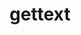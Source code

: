 ---
title: "gettext"
layout: cache
categories: [package, develop]
meta: {"versions": ["0.22.4"], "compilers": ["apple-clang@=15.0.0", "cce@=15.0.1", "gcc@=10.3.0", "gcc@=11.1.0", "gcc@=11.4.0", "gcc@=12.3.0", "gcc@=7.3.1", "gcc@=7.5.0", "gcc@=9.4.0", "oneapi@=2024.0.0"], "oss": ["amzn2", "rhel8", "sle_hpc15", "ubuntu18.04", "ubuntu20.04", "ubuntu22.04", "ventura"], "platforms": ["darwin", "linux"], "targets": ["aarch64", "neoverse_n1", "neoverse_v1", "neoverse_v2", "ppc64le", "x86_64_v3", "x86_64_v4", "zen4"], "stacks": ["aws-isc", "aws-isc-aarch64", "build_systems", "data-vis-sdk", "developer-tools", "e4s", "e4s-cray-rhel", "e4s-cray-sles", "e4s-neoverse-v2", "e4s-neoverse_v1", "e4s-oneapi", "e4s-power", "e4s-rocm-external", "ml-darwin-aarch64-mps", "ml-linux-x86_64-cpu", "ml-linux-x86_64-cuda", "ml-linux-x86_64-rocm", "radiuss", "radiuss-aws", "radiuss-aws-aarch64", "root", "tutorial"], "num_specs": 38, "num_specs_by_stack": {"root": 38, "ml-darwin-aarch64-mps": 2, "aws-isc-aarch64": 4, "radiuss-aws-aarch64": 4, "radiuss-aws": 2, "aws-isc": 2, "e4s-cray-rhel": 2, "e4s-cray-sles": 2, "radiuss": 2, "developer-tools": 2, "build_systems": 2, "e4s-power": 2, "data-vis-sdk": 2, "e4s-neoverse_v1": 2, "e4s-neoverse-v2": 2, "ml-linux-x86_64-cuda": 3, "ml-linux-x86_64-rocm": 3, "ml-linux-x86_64-cpu": 3, "tutorial": 5, "e4s-rocm-external": 6, "e4s": 3, "e4s-oneapi": 2}}
spec_details: [{"hash": "dr4whoqljonsjm7ndhoh3ooaj4qgvb4o", "compiler": "apple-clang@=15.0.0", "versions": ["0.22.4"], "os": "ventura", "platform": "darwin", "target": "aarch64", "variants": ["build_system=autotools", "+bzip2", "+curses", "+git", "~libunistring", "+libxml2", "+pic", "+shared", "+tar", "+xz"], "stacks": ["root", "ml-darwin-aarch64-mps"], "size": "-", "tarball": "https://binaries.spack.io/develop/build_cache/darwin-ventura-aarch64/apple-clang-15.0.0/gettext-0.22.4/darwin-ventura-aarch64-apple-clang-15.0.0-gettext-0.22.4-dr4whoqljonsjm7ndhoh3ooaj4qgvb4o.spack"}, {"hash": "7b54ydgnjfe4tkfvabmulkfkycws4p4l", "compiler": "apple-clang@=15.0.0", "versions": ["0.22.4"], "os": "ventura", "platform": "darwin", "target": "aarch64", "variants": ["build_system=autotools", "+bzip2", "+curses", "+git", "~libunistring", "+libxml2", "+pic", "+shared", "+tar", "+xz"], "stacks": ["root", "ml-darwin-aarch64-mps"], "size": "-", "tarball": "https://binaries.spack.io/develop/build_cache/darwin-ventura-aarch64/apple-clang-15.0.0/gettext-0.22.4/darwin-ventura-aarch64-apple-clang-15.0.0-gettext-0.22.4-7b54ydgnjfe4tkfvabmulkfkycws4p4l.spack"}, {"hash": "fpow4u2eruoj3aferplizieauwmm6q5y", "compiler": "gcc@=7.3.1", "versions": ["0.22.4"], "os": "amzn2", "platform": "linux", "target": "aarch64", "variants": ["build_system=autotools", "+bzip2", "+curses", "+git", "~libunistring", "+libxml2", "+pic", "+shared", "+tar", "+xz"], "stacks": ["root", "aws-isc-aarch64"], "size": "-", "tarball": "https://binaries.spack.io/develop/build_cache/linux-amzn2-aarch64/gcc-7.3.1/gettext-0.22.4/linux-amzn2-aarch64-gcc-7.3.1-gettext-0.22.4-fpow4u2eruoj3aferplizieauwmm6q5y.spack"}, {"hash": "ffwiycotbf3nqpuho727fcig3zsfa675", "compiler": "gcc@=7.3.1", "versions": ["0.22.4"], "os": "amzn2", "platform": "linux", "target": "aarch64", "variants": ["build_system=autotools", "+bzip2", "+curses", "+git", "~libunistring", "+libxml2", "+pic", "+shared", "+tar", "+xz"], "stacks": ["root", "radiuss-aws-aarch64"], "size": "-", "tarball": "https://binaries.spack.io/develop/build_cache/linux-amzn2-aarch64/gcc-7.3.1/gettext-0.22.4/linux-amzn2-aarch64-gcc-7.3.1-gettext-0.22.4-ffwiycotbf3nqpuho727fcig3zsfa675.spack"}, {"hash": "3uzorrsrhthmisgtwl2nqsc4x37l7u5b", "compiler": "gcc@=7.3.1", "versions": ["0.22.4"], "os": "amzn2", "platform": "linux", "target": "aarch64", "variants": ["build_system=autotools", "+bzip2", "+curses", "+git", "~libunistring", "+libxml2", "+pic", "+shared", "+tar", "+xz"], "stacks": ["root", "radiuss-aws-aarch64"], "size": "-", "tarball": "https://binaries.spack.io/develop/build_cache/linux-amzn2-aarch64/gcc-7.3.1/gettext-0.22.4/linux-amzn2-aarch64-gcc-7.3.1-gettext-0.22.4-3uzorrsrhthmisgtwl2nqsc4x37l7u5b.spack"}, {"hash": "ytlw4625j62bzqjmu5pho2zi4dn5x55s", "compiler": "gcc@=7.3.1", "versions": ["0.22.4"], "os": "amzn2", "platform": "linux", "target": "aarch64", "variants": ["build_system=autotools", "+bzip2", "+curses", "+git", "~libunistring", "+libxml2", "+pic", "+shared", "+tar", "+xz"], "stacks": ["root", "aws-isc-aarch64"], "size": "-", "tarball": "https://binaries.spack.io/develop/build_cache/linux-amzn2-aarch64/gcc-7.3.1/gettext-0.22.4/linux-amzn2-aarch64-gcc-7.3.1-gettext-0.22.4-ytlw4625j62bzqjmu5pho2zi4dn5x55s.spack"}, {"hash": "lkkg3v35nanbikjssl7mdtx3qjzsamlw", "compiler": "gcc@=7.3.1", "versions": ["0.22.4"], "os": "amzn2", "platform": "linux", "target": "neoverse_n1", "variants": ["build_system=autotools", "+bzip2", "+curses", "+git", "~libunistring", "+libxml2", "+pic", "+shared", "+tar", "+xz"], "stacks": ["root", "radiuss-aws-aarch64"], "size": "-", "tarball": "https://binaries.spack.io/develop/build_cache/linux-amzn2-neoverse_n1/gcc-7.3.1/gettext-0.22.4/linux-amzn2-neoverse_n1-gcc-7.3.1-gettext-0.22.4-lkkg3v35nanbikjssl7mdtx3qjzsamlw.spack"}, {"hash": "d6ochtnftkx6ul5fem5otimgn7kpfx6b", "compiler": "gcc@=7.3.1", "versions": ["0.22.4"], "os": "amzn2", "platform": "linux", "target": "neoverse_n1", "variants": ["build_system=autotools", "+bzip2", "+curses", "+git", "~libunistring", "+libxml2", "+pic", "+shared", "+tar", "+xz"], "stacks": ["root", "aws-isc-aarch64"], "size": "-", "tarball": "https://binaries.spack.io/develop/build_cache/linux-amzn2-neoverse_n1/gcc-7.3.1/gettext-0.22.4/linux-amzn2-neoverse_n1-gcc-7.3.1-gettext-0.22.4-d6ochtnftkx6ul5fem5otimgn7kpfx6b.spack"}, {"hash": "cpnesvcsmhzas4jyslkzn4wtr46unaqf", "compiler": "gcc@=7.3.1", "versions": ["0.22.4"], "os": "amzn2", "platform": "linux", "target": "neoverse_n1", "variants": ["build_system=autotools", "+bzip2", "+curses", "+git", "~libunistring", "+libxml2", "+pic", "+shared", "+tar", "+xz"], "stacks": ["root", "radiuss-aws-aarch64"], "size": "-", "tarball": "https://binaries.spack.io/develop/build_cache/linux-amzn2-neoverse_n1/gcc-7.3.1/gettext-0.22.4/linux-amzn2-neoverse_n1-gcc-7.3.1-gettext-0.22.4-cpnesvcsmhzas4jyslkzn4wtr46unaqf.spack"}, {"hash": "ue47e533rwt7u3tg2sukskrgmuriqqsw", "compiler": "gcc@=7.3.1", "versions": ["0.22.4"], "os": "amzn2", "platform": "linux", "target": "neoverse_n1", "variants": ["build_system=autotools", "+bzip2", "+curses", "+git", "~libunistring", "+libxml2", "+pic", "+shared", "+tar", "+xz"], "stacks": ["root", "aws-isc-aarch64"], "size": "-", "tarball": "https://binaries.spack.io/develop/build_cache/linux-amzn2-neoverse_n1/gcc-7.3.1/gettext-0.22.4/linux-amzn2-neoverse_n1-gcc-7.3.1-gettext-0.22.4-ue47e533rwt7u3tg2sukskrgmuriqqsw.spack"}, {"hash": "burt5g3eclzstu4siv4s6wjpiofqzewu", "compiler": "gcc@=7.3.1", "versions": ["0.22.4"], "os": "amzn2", "platform": "linux", "target": "x86_64_v3", "variants": ["build_system=autotools", "+bzip2", "+curses", "+git", "~libunistring", "+libxml2", "+pic", "+shared", "+tar", "+xz"], "stacks": ["root", "radiuss-aws"], "size": "-", "tarball": "https://binaries.spack.io/develop/build_cache/linux-amzn2-x86_64_v3/gcc-7.3.1/gettext-0.22.4/linux-amzn2-x86_64_v3-gcc-7.3.1-gettext-0.22.4-burt5g3eclzstu4siv4s6wjpiofqzewu.spack"}, {"hash": "dqje3fikcfz4lhn7twltvpwbhidqbtpm", "compiler": "gcc@=7.3.1", "versions": ["0.22.4"], "os": "amzn2", "platform": "linux", "target": "x86_64_v3", "variants": ["build_system=autotools", "+bzip2", "+curses", "+git", "~libunistring", "+libxml2", "+pic", "+shared", "+tar", "+xz"], "stacks": ["root", "aws-isc"], "size": "-", "tarball": "https://binaries.spack.io/develop/build_cache/linux-amzn2-x86_64_v3/gcc-7.3.1/gettext-0.22.4/linux-amzn2-x86_64_v3-gcc-7.3.1-gettext-0.22.4-dqje3fikcfz4lhn7twltvpwbhidqbtpm.spack"}, {"hash": "cjeby3acancd4rv2y3m7vjzsygmzepv7", "compiler": "gcc@=7.3.1", "versions": ["0.22.4"], "os": "amzn2", "platform": "linux", "target": "x86_64_v3", "variants": ["build_system=autotools", "+bzip2", "+curses", "+git", "~libunistring", "+libxml2", "+pic", "+shared", "+tar", "+xz"], "stacks": ["root", "radiuss-aws"], "size": "-", "tarball": "https://binaries.spack.io/develop/build_cache/linux-amzn2-x86_64_v3/gcc-7.3.1/gettext-0.22.4/linux-amzn2-x86_64_v3-gcc-7.3.1-gettext-0.22.4-cjeby3acancd4rv2y3m7vjzsygmzepv7.spack"}, {"hash": "7byfmmwrvl7hos6rim25u3tjti5zlikg", "compiler": "gcc@=7.3.1", "versions": ["0.22.4"], "os": "amzn2", "platform": "linux", "target": "x86_64_v3", "variants": ["build_system=autotools", "+bzip2", "+curses", "+git", "~libunistring", "+libxml2", "+pic", "+shared", "+tar", "+xz"], "stacks": ["root", "aws-isc"], "size": "-", "tarball": "https://binaries.spack.io/develop/build_cache/linux-amzn2-x86_64_v3/gcc-7.3.1/gettext-0.22.4/linux-amzn2-x86_64_v3-gcc-7.3.1-gettext-0.22.4-7byfmmwrvl7hos6rim25u3tjti5zlikg.spack"}, {"hash": "5ni6bjqxcspu3ma2cpyjrw5g3z2rij7v", "compiler": "cce@=15.0.1", "versions": ["0.22.4"], "os": "rhel8", "platform": "linux", "target": "zen4", "variants": ["build_system=autotools", "+bzip2", "+curses", "+git", "~libunistring", "+libxml2", "+pic", "+shared", "+tar", "+xz"], "stacks": ["root", "e4s-cray-rhel"], "size": "-", "tarball": "https://binaries.spack.io/develop/build_cache/linux-rhel8-zen4/cce-15.0.1/gettext-0.22.4/linux-rhel8-zen4-cce-15.0.1-gettext-0.22.4-5ni6bjqxcspu3ma2cpyjrw5g3z2rij7v.spack"}, {"hash": "zlatqodunxoe6kzgckrtmlg4w5pac4wx", "compiler": "cce@=15.0.1", "versions": ["0.22.4"], "os": "rhel8", "platform": "linux", "target": "zen4", "variants": ["build_system=autotools", "+bzip2", "+curses", "+git", "~libunistring", "+libxml2", "+pic", "+shared", "+tar", "+xz"], "stacks": ["root", "e4s-cray-rhel"], "size": "-", "tarball": "https://binaries.spack.io/develop/build_cache/linux-rhel8-zen4/cce-15.0.1/gettext-0.22.4/linux-rhel8-zen4-cce-15.0.1-gettext-0.22.4-zlatqodunxoe6kzgckrtmlg4w5pac4wx.spack"}, {"hash": "iep3f3uvxid2ehlfa44gapdie5yeyjum", "compiler": "gcc@=10.3.0", "versions": ["0.22.4"], "os": "sle_hpc15", "platform": "linux", "target": "x86_64_v4", "variants": ["build_system=autotools", "+bzip2", "+curses", "+git", "~libunistring", "+libxml2", "+pic", "+shared", "+tar", "+xz"], "stacks": ["root", "e4s-cray-sles"], "size": "-", "tarball": "https://binaries.spack.io/develop/build_cache/linux-sle_hpc15-x86_64_v4/gcc-10.3.0/gettext-0.22.4/linux-sle_hpc15-x86_64_v4-gcc-10.3.0-gettext-0.22.4-iep3f3uvxid2ehlfa44gapdie5yeyjum.spack"}, {"hash": "i3sj2b4mmoalqbhrfvuwjneqw6ddkgak", "compiler": "gcc@=10.3.0", "versions": ["0.22.4"], "os": "sle_hpc15", "platform": "linux", "target": "x86_64_v4", "variants": ["build_system=autotools", "+bzip2", "+curses", "+git", "~libunistring", "+libxml2", "+pic", "+shared", "+tar", "+xz"], "stacks": ["root", "e4s-cray-sles"], "size": "-", "tarball": "https://binaries.spack.io/develop/build_cache/linux-sle_hpc15-x86_64_v4/gcc-10.3.0/gettext-0.22.4/linux-sle_hpc15-x86_64_v4-gcc-10.3.0-gettext-0.22.4-i3sj2b4mmoalqbhrfvuwjneqw6ddkgak.spack"}, {"hash": "yqjisx2f6q3wj3dk2ipec3ojmr2tbfc4", "compiler": "gcc@=7.5.0", "versions": ["0.22.4"], "os": "ubuntu18.04", "platform": "linux", "target": "x86_64_v3", "variants": ["build_system=autotools", "+bzip2", "+curses", "+git", "~libunistring", "+libxml2", "+pic", "+shared", "+tar", "+xz"], "stacks": ["root", "radiuss", "developer-tools", "build_systems"], "size": "-", "tarball": "https://binaries.spack.io/develop/build_cache/linux-ubuntu18.04-x86_64_v3/gcc-7.5.0/gettext-0.22.4/linux-ubuntu18.04-x86_64_v3-gcc-7.5.0-gettext-0.22.4-yqjisx2f6q3wj3dk2ipec3ojmr2tbfc4.spack"}, {"hash": "u22xz4lf2tf6stwsusnt4cxc4tzb5s4l", "compiler": "gcc@=7.5.0", "versions": ["0.22.4"], "os": "ubuntu18.04", "platform": "linux", "target": "x86_64_v3", "variants": ["build_system=autotools", "+bzip2", "+curses", "+git", "~libunistring", "+libxml2", "+pic", "+shared", "+tar", "+xz"], "stacks": ["root", "radiuss", "developer-tools", "build_systems"], "size": "-", "tarball": "https://binaries.spack.io/develop/build_cache/linux-ubuntu18.04-x86_64_v3/gcc-7.5.0/gettext-0.22.4/linux-ubuntu18.04-x86_64_v3-gcc-7.5.0-gettext-0.22.4-u22xz4lf2tf6stwsusnt4cxc4tzb5s4l.spack"}, {"hash": "flon2vgfemhz4rob4gybb5dzfvpjjygq", "compiler": "gcc@=9.4.0", "versions": ["0.22.4"], "os": "ubuntu20.04", "platform": "linux", "target": "ppc64le", "variants": ["build_system=autotools", "+bzip2", "+curses", "+git", "~libunistring", "+libxml2", "+pic", "+shared", "+tar", "+xz"], "stacks": ["root", "e4s-power"], "size": "-", "tarball": "https://binaries.spack.io/develop/build_cache/linux-ubuntu20.04-ppc64le/gcc-9.4.0/gettext-0.22.4/linux-ubuntu20.04-ppc64le-gcc-9.4.0-gettext-0.22.4-flon2vgfemhz4rob4gybb5dzfvpjjygq.spack"}, {"hash": "a7f354bpesellz5dwto55gyn2idxh3cx", "compiler": "gcc@=9.4.0", "versions": ["0.22.4"], "os": "ubuntu20.04", "platform": "linux", "target": "ppc64le", "variants": ["build_system=autotools", "+bzip2", "+curses", "+git", "~libunistring", "+libxml2", "+pic", "+shared", "+tar", "+xz"], "stacks": ["root", "e4s-power"], "size": "-", "tarball": "https://binaries.spack.io/develop/build_cache/linux-ubuntu20.04-ppc64le/gcc-9.4.0/gettext-0.22.4/linux-ubuntu20.04-ppc64le-gcc-9.4.0-gettext-0.22.4-a7f354bpesellz5dwto55gyn2idxh3cx.spack"}, {"hash": "qjszrz27iiyaujc754kje7qsutpjn2ir", "compiler": "gcc@=11.1.0", "versions": ["0.22.4"], "os": "ubuntu20.04", "platform": "linux", "target": "x86_64_v3", "variants": ["build_system=autotools", "+bzip2", "+curses", "+git", "~libunistring", "+libxml2", "+pic", "+shared", "+tar", "+xz"], "stacks": ["root", "data-vis-sdk"], "size": "-", "tarball": "https://binaries.spack.io/develop/build_cache/linux-ubuntu20.04-x86_64_v3/gcc-11.1.0/gettext-0.22.4/linux-ubuntu20.04-x86_64_v3-gcc-11.1.0-gettext-0.22.4-qjszrz27iiyaujc754kje7qsutpjn2ir.spack"}, {"hash": "kgs26mxulcbqa43s4rn3pebvbivfdgud", "compiler": "gcc@=11.1.0", "versions": ["0.22.4"], "os": "ubuntu20.04", "platform": "linux", "target": "x86_64_v3", "variants": ["build_system=autotools", "+bzip2", "+curses", "+git", "~libunistring", "+libxml2", "+pic", "+shared", "+tar", "+xz"], "stacks": ["root", "data-vis-sdk"], "size": "-", "tarball": "https://binaries.spack.io/develop/build_cache/linux-ubuntu20.04-x86_64_v3/gcc-11.1.0/gettext-0.22.4/linux-ubuntu20.04-x86_64_v3-gcc-11.1.0-gettext-0.22.4-kgs26mxulcbqa43s4rn3pebvbivfdgud.spack"}, {"hash": "a3s7lug5m2yl6tcyktgp6ksrycxeppcy", "compiler": "gcc@=11.4.0", "versions": ["0.22.4"], "os": "ubuntu22.04", "platform": "linux", "target": "neoverse_v1", "variants": ["build_system=autotools", "+bzip2", "+curses", "+git", "~libunistring", "+libxml2", "+pic", "+shared", "+tar", "+xz"], "stacks": ["root", "e4s-neoverse_v1"], "size": "-", "tarball": "https://binaries.spack.io/develop/build_cache/linux-ubuntu22.04-neoverse_v1/gcc-11.4.0/gettext-0.22.4/linux-ubuntu22.04-neoverse_v1-gcc-11.4.0-gettext-0.22.4-a3s7lug5m2yl6tcyktgp6ksrycxeppcy.spack"}, {"hash": "dcq3rgxkxu5sant3kiqkltqwf636rvsa", "compiler": "gcc@=11.4.0", "versions": ["0.22.4"], "os": "ubuntu22.04", "platform": "linux", "target": "neoverse_v1", "variants": ["build_system=autotools", "+bzip2", "+curses", "+git", "~libunistring", "+libxml2", "+pic", "+shared", "+tar", "+xz"], "stacks": ["root", "e4s-neoverse_v1"], "size": "-", "tarball": "https://binaries.spack.io/develop/build_cache/linux-ubuntu22.04-neoverse_v1/gcc-11.4.0/gettext-0.22.4/linux-ubuntu22.04-neoverse_v1-gcc-11.4.0-gettext-0.22.4-dcq3rgxkxu5sant3kiqkltqwf636rvsa.spack"}, {"hash": "u77vw6el2ooeoviamitmcdvioj7w5ltk", "compiler": "gcc@=11.4.0", "versions": ["0.22.4"], "os": "ubuntu22.04", "platform": "linux", "target": "neoverse_v2", "variants": ["build_system=autotools", "+bzip2", "+curses", "+git", "~libunistring", "+libxml2", "+pic", "+shared", "+tar", "+xz"], "stacks": ["root", "e4s-neoverse-v2"], "size": "-", "tarball": "https://binaries.spack.io/develop/build_cache/linux-ubuntu22.04-neoverse_v2/gcc-11.4.0/gettext-0.22.4/linux-ubuntu22.04-neoverse_v2-gcc-11.4.0-gettext-0.22.4-u77vw6el2ooeoviamitmcdvioj7w5ltk.spack"}, {"hash": "v5v5py7uqt3wnun52miw5mzyhjyv6vl3", "compiler": "gcc@=11.4.0", "versions": ["0.22.4"], "os": "ubuntu22.04", "platform": "linux", "target": "neoverse_v2", "variants": ["build_system=autotools", "+bzip2", "+curses", "+git", "~libunistring", "+libxml2", "+pic", "+shared", "+tar", "+xz"], "stacks": ["root", "e4s-neoverse-v2"], "size": "-", "tarball": "https://binaries.spack.io/develop/build_cache/linux-ubuntu22.04-neoverse_v2/gcc-11.4.0/gettext-0.22.4/linux-ubuntu22.04-neoverse_v2-gcc-11.4.0-gettext-0.22.4-v5v5py7uqt3wnun52miw5mzyhjyv6vl3.spack"}, {"hash": "n2ee3fmjfvy3fu2azcanjntk3imd4ie5", "compiler": "gcc@=11.4.0", "versions": ["0.22.4"], "os": "ubuntu22.04", "platform": "linux", "target": "x86_64_v3", "variants": ["build_system=autotools", "+bzip2", "+curses", "+git", "~libunistring", "+libxml2", "+pic", "+shared", "+tar", "+xz"], "stacks": ["root", "ml-linux-x86_64-cuda", "ml-linux-x86_64-rocm", "ml-linux-x86_64-cpu", "tutorial", "e4s-rocm-external"], "size": "-", "tarball": "https://binaries.spack.io/develop/build_cache/linux-ubuntu22.04-x86_64_v3/gcc-11.4.0/gettext-0.22.4/linux-ubuntu22.04-x86_64_v3-gcc-11.4.0-gettext-0.22.4-n2ee3fmjfvy3fu2azcanjntk3imd4ie5.spack"}, {"hash": "2vdc3nxwknyykpabhbxhlfjgdxjo3u4u", "compiler": "gcc@=11.4.0", "versions": ["0.22.4"], "os": "ubuntu22.04", "platform": "linux", "target": "x86_64_v3", "variants": ["build_system=autotools", "+bzip2", "+curses", "+git", "~libunistring", "+libxml2", "+pic", "+shared", "+tar", "+xz"], "stacks": ["root", "e4s-rocm-external", "e4s"], "size": "-", "tarball": "https://binaries.spack.io/develop/build_cache/linux-ubuntu22.04-x86_64_v3/gcc-11.4.0/gettext-0.22.4/linux-ubuntu22.04-x86_64_v3-gcc-11.4.0-gettext-0.22.4-2vdc3nxwknyykpabhbxhlfjgdxjo3u4u.spack"}, {"hash": "ctzqivg7dkqcvjm556oouriwca264vpk", "compiler": "gcc@=11.4.0", "versions": ["0.22.4"], "os": "ubuntu22.04", "platform": "linux", "target": "x86_64_v3", "variants": ["build_system=autotools", "+bzip2", "+curses", "+git", "~libunistring", "+libxml2", "+pic", "+shared", "+tar", "+xz"], "stacks": ["root", "e4s-rocm-external", "e4s"], "size": "-", "tarball": "https://binaries.spack.io/develop/build_cache/linux-ubuntu22.04-x86_64_v3/gcc-11.4.0/gettext-0.22.4/linux-ubuntu22.04-x86_64_v3-gcc-11.4.0-gettext-0.22.4-ctzqivg7dkqcvjm556oouriwca264vpk.spack"}, {"hash": "zckvcsrqh2e3nkln3e2v4rp5zo7i46x7", "compiler": "gcc@=11.4.0", "versions": ["0.22.4"], "os": "ubuntu22.04", "platform": "linux", "target": "x86_64_v3", "variants": ["build_system=autotools", "+bzip2", "+curses", "+git", "~libunistring", "+libxml2", "+pic", "+shared", "+tar", "+xz"], "stacks": ["root", "ml-linux-x86_64-cuda", "ml-linux-x86_64-rocm", "ml-linux-x86_64-cpu", "tutorial", "e4s-rocm-external"], "size": "-", "tarball": "https://binaries.spack.io/develop/build_cache/linux-ubuntu22.04-x86_64_v3/gcc-11.4.0/gettext-0.22.4/linux-ubuntu22.04-x86_64_v3-gcc-11.4.0-gettext-0.22.4-zckvcsrqh2e3nkln3e2v4rp5zo7i46x7.spack"}, {"hash": "pbxbxfwlhb7dbza5zgtibfpp3r62dfk4", "compiler": "gcc@=11.4.0", "versions": ["0.22.4"], "os": "ubuntu22.04", "platform": "linux", "target": "x86_64_v3", "variants": ["build_system=autotools", "+bzip2", "+curses", "+git", "~libunistring", "+libxml2", "+pic", "+shared", "+tar", "+xz"], "stacks": ["root", "e4s-rocm-external", "e4s"], "size": "-", "tarball": "https://binaries.spack.io/develop/build_cache/linux-ubuntu22.04-x86_64_v3/gcc-11.4.0/gettext-0.22.4/linux-ubuntu22.04-x86_64_v3-gcc-11.4.0-gettext-0.22.4-pbxbxfwlhb7dbza5zgtibfpp3r62dfk4.spack"}, {"hash": "wp4biozozxyfqei5op7i4itbydnhodby", "compiler": "gcc@=11.4.0", "versions": ["0.22.4"], "os": "ubuntu22.04", "platform": "linux", "target": "x86_64_v3", "variants": ["build_system=autotools", "+bzip2", "+curses", "+git", "~libunistring", "+libxml2", "+pic", "+shared", "+tar", "+xz"], "stacks": ["root", "ml-linux-x86_64-cuda", "ml-linux-x86_64-rocm", "ml-linux-x86_64-cpu", "tutorial", "e4s-rocm-external"], "size": "-", "tarball": "https://binaries.spack.io/develop/build_cache/linux-ubuntu22.04-x86_64_v3/gcc-11.4.0/gettext-0.22.4/linux-ubuntu22.04-x86_64_v3-gcc-11.4.0-gettext-0.22.4-wp4biozozxyfqei5op7i4itbydnhodby.spack"}, {"hash": "sv7o3zanjd3i2ji54gyief5fbcucc7d7", "compiler": "oneapi@=2024.0.0", "versions": ["0.22.4"], "os": "ubuntu22.04", "platform": "linux", "target": "x86_64_v3", "variants": ["build_system=autotools", "+bzip2", "+curses", "+git", "~libunistring", "+libxml2", "+pic", "+shared", "+tar", "+xz"], "stacks": ["root", "e4s-oneapi"], "size": "-", "tarball": "https://binaries.spack.io/develop/build_cache/linux-ubuntu22.04-x86_64_v3/oneapi-2024.0.0/gettext-0.22.4/linux-ubuntu22.04-x86_64_v3-oneapi-2024.0.0-gettext-0.22.4-sv7o3zanjd3i2ji54gyief5fbcucc7d7.spack"}, {"hash": "tzz3c6y34dp6kmih7kdlqhejbmoglm5f", "compiler": "oneapi@=2024.0.0", "versions": ["0.22.4"], "os": "ubuntu22.04", "platform": "linux", "target": "x86_64_v3", "variants": ["build_system=autotools", "+bzip2", "+curses", "+git", "~libunistring", "+libxml2", "+pic", "+shared", "+tar", "+xz"], "stacks": ["root", "e4s-oneapi"], "size": "-", "tarball": "https://binaries.spack.io/develop/build_cache/linux-ubuntu22.04-x86_64_v3/oneapi-2024.0.0/gettext-0.22.4/linux-ubuntu22.04-x86_64_v3-oneapi-2024.0.0-gettext-0.22.4-tzz3c6y34dp6kmih7kdlqhejbmoglm5f.spack"}, {"hash": "lwa6an6oayiy4dc4zn4lutfzdvnqflyx", "compiler": "gcc@=12.3.0", "versions": ["0.22.4"], "os": "ubuntu22.04", "platform": "linux", "target": "x86_64_v3", "variants": ["build_system=autotools", "+bzip2", "+curses", "+git", "~libunistring", "+libxml2", "+pic", "+shared", "+tar", "+xz"], "stacks": ["root", "tutorial"], "size": "-", "tarball": "https://binaries.spack.io/develop/build_cache/linux-ubuntu22.04-x86_64_v3/gcc-12.3.0/gettext-0.22.4/linux-ubuntu22.04-x86_64_v3-gcc-12.3.0-gettext-0.22.4-lwa6an6oayiy4dc4zn4lutfzdvnqflyx.spack"}, {"hash": "crrpi3ck5gxwke56fzefv4uxsyceo2ba", "compiler": "gcc@=12.3.0", "versions": ["0.22.4"], "os": "ubuntu22.04", "platform": "linux", "target": "x86_64_v3", "variants": ["build_system=autotools", "+bzip2", "+curses", "+git", "~libunistring", "+libxml2", "+pic", "+shared", "+tar", "+xz"], "stacks": ["root", "tutorial"], "size": "-", "tarball": "https://binaries.spack.io/develop/build_cache/linux-ubuntu22.04-x86_64_v3/gcc-12.3.0/gettext-0.22.4/linux-ubuntu22.04-x86_64_v3-gcc-12.3.0-gettext-0.22.4-crrpi3ck5gxwke56fzefv4uxsyceo2ba.spack"}]
---